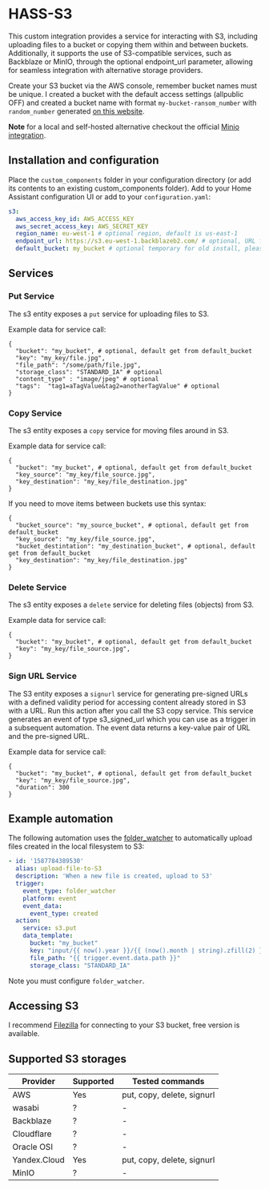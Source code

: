 # HASS-S3
This custom integration provides a service for interacting with S3, including uploading files to a bucket or copying them within and between buckets. Additionally, it supports the use of S3-compatible services, such as Backblaze or MinIO, through the optional endpoint_url parameter, allowing for seamless integration with alternative storage providers.

Create your S3 bucket via the AWS console, remember bucket names must be unique. I created a bucket with the default access settings (allpublic OFF) and created a bucket name with format `my-bucket-ransom_number` with `random_number` generated [on this website](https://onlinehashtools.com/generate-random-md5-hash).

**Note** for a local and self-hosted alternative checkout the official [Minio integration](https://www.home-assistant.io/integrations/minio/).

## Installation and configuration
Place the `custom_components` folder in your configuration directory (or add its contents to an existing custom_components folder). Add to your Home Assistant configuration UI or add to your `configuration.yaml`:
```yaml
s3:
  aws_access_key_id: AWS_ACCESS_KEY
  aws_secret_access_key: AWS_SECRET_KEY
  region_name: eu-west-1 # optional region, default is us-east-1
  endpoint_url: https://s3.eu-west-1.backblazeb2.com/ # optional, URL for S3-compatible services like Backblaze or MinIO
  default_bucket: my_bucket # optional temporary for old install, please setup this
```

## Services
### Put Service
The s3 entity exposes a `put` service for uploading files to S3.

Example data for service call:

```
{
  "bucket": "my_bucket", # optional, default get from default_bucket
  "key": "my_key/file.jpg",
  "file_path": "/some/path/file.jpg",
  "storage_class": "STANDARD_IA" # optional
  "content_type" : "image/jpeg" # optional
  "tags":  "tag1=aTagValue&tag2=anotherTagValue" # optional
}
```

### Copy Service
The s3 entity exposes a `copy` service for moving files around in S3.

Example data for service call:
```
{
  "bucket": "my_bucket", # optional, default get from default_bucket
  "key_source": "my_key/file_source.jpg",
  "key_destination": "my_key/file_destination.jpg"
}
```

If you need to move items between buckets use this syntax:
```
{
  "bucket_source": "my_source_bucket", # optional, default get from default_bucket
  "key_source": "my_key/file_source.jpg",
  "bucket_destintation": "my_destination_bucket", # optional, default get from default_bucket
  "key_destination": "my_key/file_destination.jpg"
}
```

### Delete Service
The s3 entity exposes a `delete` service for deleting files (objects) from S3.

Example data for service call:
```
{
  "bucket": "my_bucket", # optional, default get from default_bucket
  "key": "my_key/file_source.jpg",
}
```

### Sign URL Service
The S3 entity exposes a `signurl` service for generating pre-signed URLs with a defined validity period for accessing content already stored in S3 with a URL.  Run this action after you call the S3 copy service.  This service generates an event of type s3_signed_url which you can use as a trigger in a subsequent automation.  The event data returns a key-value pair of URL and the pre-signed URL.

Example data for service call:
```
{
  "bucket": "my_bucket", # optional, default get from default_bucket
  "key": "my_key/file_source.jpg",
  "duration": 300
}
```


## Example automation
The following automation uses the [folder_watcher](https://www.home-assistant.io/integrations/folder_watcher/) to automatically upload files created in the local filesystem to S3:

```yaml
- id: '1587784389530'
  alias: upload-file-to-S3
  description: 'When a new file is created, upload to S3'
  trigger:
    event_type: folder_watcher
    platform: event
    event_data:
      event_type: created
  action:
    service: s3.put
    data_template:
      bucket: "my_bucket"
      key: "input/{{ now().year }}/{{ (now().month | string).zfill(2) }}/{{ (now().day | string).zfill(2) }}/{{ trigger.event.data.file }}"
      file_path: "{{ trigger.event.data.path }}"
      storage_class: "STANDARD_IA"
```
Note you must configure `folder_watcher`.

## Accessing S3
I recommend [Filezilla](https://filezilla-project.org/) for connecting to your S3 bucket, free version is available.

## Supported S3 storages

| Provider     | Supported | Tested commands            |
| ------------ | --------- | -------------------------- |
| AWS          | Yes       | put, copy, delete, signurl |
| wasabi       | ?         | -                          |
| Backblaze    | ?         | -                          |
| Cloudflare   | ?         | -                          |
| Oracle OSI   | ?         | -                          |
| Yandex.Cloud | Yes       | put, copy, delete, signurl |
| MinIO        | ?         | -                          |